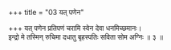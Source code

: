 +++
title = "03 यत् पणेन"

+++
यत् पणेन प्रतिपणं चरामि स्वेन देवा धनमिच्छमानः।  
इन्द्रो मे तस्मिन् रुचिमा दधातु बृहस्पतिः सविता सोम अग्निः ॥ ३ ॥